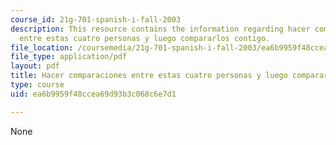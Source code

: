 ```yaml
---
course_id: 21g-701-spanish-i-fall-2003
description: This resource contains the information regarding hacer comparaciones
  entre estas cuatro personas y luego compararlos contigo.
file_location: /coursemedia/21g-701-spanish-i-fall-2003/ea6b9959f48ccea69d93b3c068c6e7d1_MIT21G_701F03_21adjcom.pdf
file_type: application/pdf
layout: pdf
title: Hacer comparaciones entre estas cuatro personas y luego compararlos contigo
type: course
uid: ea6b9959f48ccea69d93b3c068c6e7d1

---
```

None